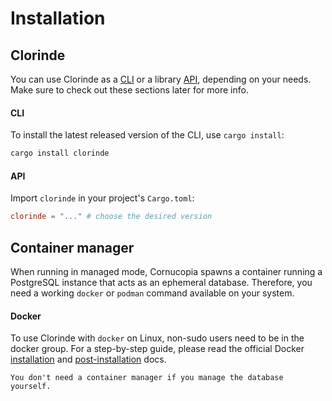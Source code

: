 # Installation
## Clorinde
You can use Clorinde as a [CLI](/usage/cli.html) or a library [API](/usage/api.html), depending on your needs. Make sure to check out these sections later for more info.

#### CLI
To install the latest released version of the CLI, use `cargo install`:
```bash
cargo install clorinde
```
#### API
Import `clorinde` in your project's `Cargo.toml`:
```toml
clorinde = "..." # choose the desired version
```

## Container manager
When running in managed mode, Cornucopia spawns a container running a PostgreSQL instance that acts as an ephemeral database. Therefore, you need a working `docker` or `podman` command available on your system.

#### Docker
To use Clorinde with `docker` on Linux, non-sudo users need to be in the docker group. For a step-by-step guide, please read the official Docker [installation](https://docs.docker.com/get-docker/) and [post-installation](https://docs.docker.com/engine/install/linux-postinstall/) docs.

```admonish note
You don't need a container manager if you manage the database yourself.
```
